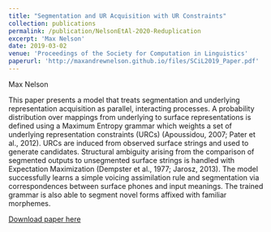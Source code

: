 ```yaml
---
title: "Segmentation and UR Acquisition with UR Constraints"
collection: publications
permalink: /publication/NelsonEtAl-2020-Reduplication
excerpt: 'Max Nelson'
date: 2019-03-02
venue: 'Proceedings of the Society for Computation in Linguistics'
paperurl: 'http://maxandrewnelson.github.io/files/SCiL2019_Paper.pdf'
---
```

Max Nelson     

This paper presents a model that treats segmentation and underlying representation acquisition as parallel, interacting processes. A probability distribution over mappings from underlying to surface representations is defined using a Maximum Entropy grammar which weights a set of underlying representation constraints (URCs) (Apoussidou, 2007; Pater et al., 2012). URCs are induced from observed surface strings and used to generate candidates. Structural ambiguity arising from the comparison of segmented outputs to unsegmented surface strings is handled with Expectation Maximization (Dempster et al., 1977; Jarosz, 2013). The model successfully learns a simple voicing assimilation rule and segmentation via correspondences between surface phones and input meanings. The trained grammar is also able to segment novel forms affixed with familiar morphemes.

[Download paper here](http://maxandrewnelson.github.io/files/SCiL2019_Paper.pdf)
